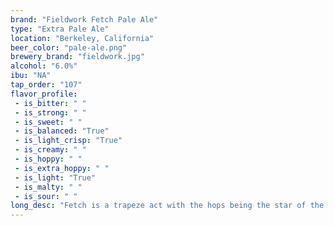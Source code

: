 ```yaml
---
brand: "Fieldwork Fetch Pale Ale"
type: "Extra Pale Ale"
location: "Berkeley, California"
beer_color: "pale-ale.png"
brewery_brand: "fieldwork.jpg"
alcohol: "6.0%"
ibu: "NA"
tap_order: "107"
flavor_profile:
 - is_bitter: " "
 - is_strong: " "
 - is_sweet: " "
 - is_balanced: "True"
 - is_light_crisp: "True"
 - is_creamy: " "
 - is_hoppy: " "
 - is_extra_hoppy: " "
 - is_light: "True"
 - is_malty: " "
 - is_sour: " "
long_desc: "Fetch is a trapeze act with the hops being the star of the show swinging wildly above a safety net of its heavy bodied malt safety net. Chewy with a complex malt backbone; hop aromas start with massive notes of grapefruit and guava, shifting mid palate to vibrant citrus pith, finishing with a sherbet-like tropical juice character."
---
```


